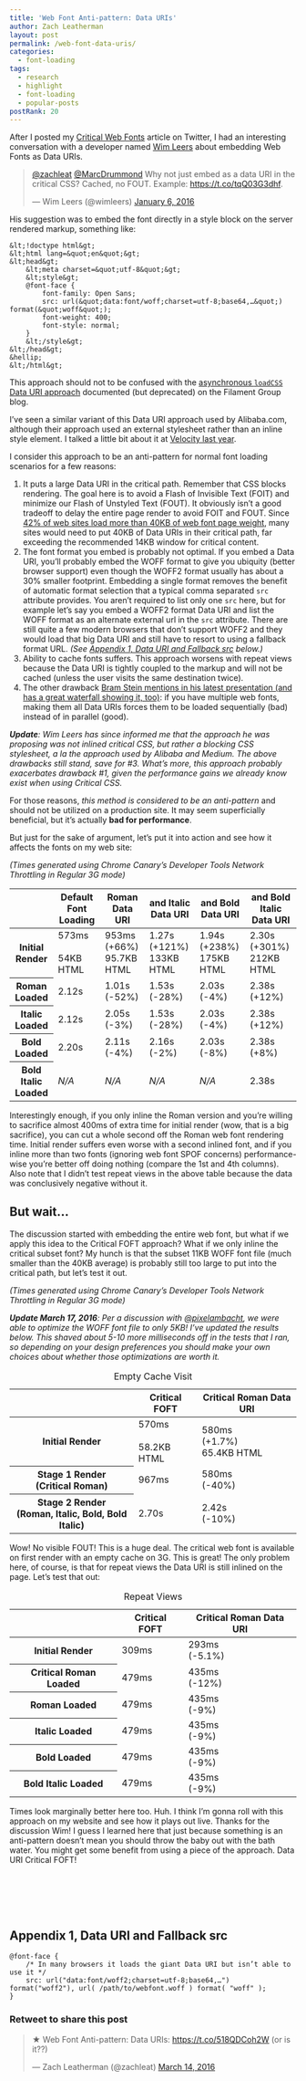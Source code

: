 ```yaml
---
title: 'Web Font Anti-pattern: Data URIs'
author: Zach Leatherman
layout: post
permalink: /web-font-data-uris/
categories:
  - font-loading
tags:
  - research
  - highlight
  - font-loading
  - popular-posts
postRank: 20
---
```


After I posted my [Critical Web Fonts](/web/critical-webfonts/) article on Twitter, I had an interesting conversation with a developer named [Wim Leers](https://twitter.com/wimleers/) about embedding Web Fonts as Data URIs.

<blockquote class="twitter-tweet" data-conversation="none" data-lang="en"><p lang="en" dir="ltr"><a href="https://twitter.com/zachleat">@zachleat</a> <a href="https://twitter.com/MarcDrummond">@MarcDrummond</a> Why not just embed as a data URI in the critical CSS? Cached, no FOUT. Example: <a href="https://t.co/tqQ03G3dhf">https://t.co/tqQ03G3dhf</a>.</p>&mdash; Wim Leers (@wimleers) <a href="https://twitter.com/wimleers/status/684874106962100224">January 6, 2016</a></blockquote>

His suggestion was to embed the font directly in a style block on the server rendered markup, something like:

``` text
&lt;!doctype html&gt;
&lt;html lang=&quot;en&quot;&gt;
&lt;head&gt;
	&lt;meta charset=&quot;utf-8&quot;&gt;
	&lt;style&gt;
	@font-face {
		font-family: Open Sans;
		src: url(&quot;data:font/woff;charset=utf-8;base64,…&quot;) format(&quot;woff&quot;);
		font-weight: 400;
		font-style: normal;
	}
	&lt;/style&gt;
&lt;/head&gt;
&hellip;
&lt;/html&gt;
```

This approach should not to be confused with the [asynchronous `loadCSS` Data URI approach](https://www.filamentgroup.com/lab/font-loading.html) documented (but deprecated) on the Filament Group blog.

I’ve seen a similar variant of this Data URI approach used by Alibaba.com, although their approach used an external stylesheet rather than an inline style element. I talked a little bit about it at [Velocity last year](https://speakerdeck.com/zachleat/the-performance-and-usability-of-font-loading-velocity-santa-clara-2015?slide=159).

I consider this approach to be an anti-pattern for normal font loading scenarios for a few reasons:

1. It puts a large Data URI in the critical path. Remember that CSS blocks rendering. The goal here is to avoid a Flash of Invisible Text (FOIT) and minimize our Flash of Unstyled Text (FOUT). It obviously isn’t a good tradeoff to delay the entire page render to avoid FOIT and FOUT. Since [42% of web sites load more than 40KB of web font page weight](http://httparchive.org/interesting.php#bytesFont), many sites would need to put 40KB of Data URIs in their critical path, far exceeding the recommended 14KB window for critical content.
1. The font format you embed is probably not optimal. If you embed a Data URI, you’ll probably embed the WOFF format to give you ubiquity (better browser support) even though the WOFF2 format usually has about a 30% smaller footprint. Embedding a single format removes the benefit of automatic format selection that a typical comma separated `src` attribute provides. You aren’t required to list only one `src` here, but for example let’s say you embed a WOFF2 format Data URI and list the WOFF format as an alternate external url in the `src` attribute. There are still quite a few modern browsers that don’t support WOFF2 and they would load that big Data URI and still have to resort to using a fallback format URL. *(See [Appendix 1, Data URI and Fallback src](#appendix-1) below.)*
1. Ability to cache fonts suffers. This approach worsens with repeat views because the Data URI is tightly coupled to the markup and will not be cached (unless the user visits the same destination twice).
1. The other drawback [Bram Stein mentions in his latest presentation (and has a great waterfall showing it, too)](https://speakerdeck.com/bramstein/web-fonts-performance?slide=103): if you have multiple web fonts, making them all Data URIs forces them to be loaded sequentially (bad) instead of in parallel (good).

***Update**: Wim Leers has since informed me that the approach he was proposing was not inlined critical CSS, but rather a blocking CSS stylesheet, a la the approach used by Alibaba and Medium. The above drawbacks still stand, save for #3. What’s more, this approach probably exacerbates drawback #1, given the performance gains we already know exist when using Critical CSS.*

For those reasons, *this method is considered to be an anti-pattern* and should not be utilized on a production site. It may seem superficially beneficial, but it’s actually **bad for performance**.

But just for the sake of argument, let’s put it into action and see how it affects the fonts on my web site:

*(Times generated using Chrome Canary’s Developer Tools Network Throttling in Regular 3G mode)*

<table id="results-default">
	<thead>
		<tr>
			<th></th>
			<th>Default Font Loading</th>
			<th>Roman Data URI</th>
			<th>and Italic Data URI</th>
			<th>and Bold Data URI</th>
			<th>and Bold Italic Data URI</th>
		</tr>
	</thead>
	<tbody>
		<tr>
			<th>Initial Render</th>
			<td>573ms <div>&#160;</div> 54KB HTML</td>
			<td>953ms <div class="worse">(+66%)</div> 95.7KB HTML</td>
			<td>1.27s <div class="worse">(+121%)</div> 133KB HTML</td>
			<td>1.94s <div class="worse">(+238%)</div> 175KB HTML</td>
			<td>2.30s <div class="worse">(+301%)</div> 212KB HTML</td>
		</tr>
		<tr>
			<th>Roman Loaded</th>
			<td>2.12s</td>
			<td>1.01s <div class="better">(-52%)</div></td>
			<td>1.53s <div class="better">(-28%)</div></td>
			<td>2.03s <div class="better">(-4%)</div></td>
			<td>2.38s <div class="worse">(+12%)</div></td>
		</tr>
		<tr>
			<th>Italic Loaded</th>
			<td>2.12s</td>
			<td>2.05s <div class="better">(-3%)</div></td>
			<td>1.53s <div class="better">(-28%)</div></td>
			<td>2.03s <div class="better">(-4%)</div></td>
			<td>2.38s <div class="worse">(+12%)</div></td>
		</tr>
		<tr>
			<th>Bold Loaded</th>
			<td>2.20s</td>
			<td>2.11s <div class="better">(-4%)</div></td>
			<td>2.16s <div class="better">(-2%)</div></td>
			<td>2.03s <div class="better">(-8%)</div></td>
			<td>2.38s <div class="worse">(+8%)</div></td>
		</tr>
		<tr>
			<th>Bold Italic Loaded</th>
			<td><em>N/A</em></td>
			<td><em>N/A</em></td>
			<td><em>N/A</em></td>
			<td><em>N/A</em></td>
			<td>2.38s</td>
		</tr>
	</tbody>
</table>

Interestingly enough, if you only inline the Roman version and you’re willing to sacrifice almost 400ms of extra time for initial render (wow, that is a big sacrifice), you can cut a whole second off the Roman web font rendering time. Initial render suffers even worse with a second inlined font, and if you inline more than two fonts (ignoring web font SPOF concerns) performance-wise you’re better off doing nothing (compare the 1st and 4th columns). Also note that I didn’t test repeat views in the above table because the data was conclusively negative without it.

## But wait…

The discussion started with embedding the entire web font, but what if we apply this idea to the Critical FOFT approach? What if we only inline the critical subset font? My hunch is that the subset 11KB WOFF font file (much smaller than the 40KB average) is probably still too large to put into the critical path, but let’s test it out.

*(Times generated using Chrome Canary’s Developer Tools Network Throttling in Regular 3G mode)*

_**Update March 17, 2016**: Per a discussion with [@pixelambacht](https://twitter.com/zachleat/status/710136938196443136), we were able to optimize the WOFF font file to only 5KB! I’ve updated the results below. This shaved about 5-10 more milliseconds off in the tests that I ran, so depending on your design preferences you should make your own choices about whether those optimizations are worth it._

<table id="results-foft">
	<caption>Empty Cache Visit</caption>
	<thead>
		<tr>
			<th></th>
			<th>Critical FOFT</th>
			<th>Critical Roman Data URI</th>
		</tr>
	</thead>
	<tbody>
		<tr>
			<th>Initial Render</th>
			<td>570ms <div>&#160;</div> 58.2KB HTML</td>
			<td>580ms <div class="worse">(+1.7%)</div> 65.4KB HTML</td>
		</tr>
		<tr>
			<th>Stage 1 Render <div>(Critical Roman)</div></th>
			<td>967ms</td>
			<td>580ms <div class="better">(-40%)</div></td>
		</tr>
		<tr>
			<th>Stage 2 Render <div>(Roman, Italic, Bold, Bold Italic)</div></th>
			<td>2.70s</td>
			<td>2.42s <div class="better">(-10%)</div></td>
		</tr>
	</tbody>
</table>

Wow! No visible FOUT! This is a huge deal. The critical web font is available on first render with an empty cache on 3G. This is great! The only problem here, of course, is that for repeat views the Data URI is still inlined on the page. Let’s test that out:

<table>
	<caption>Repeat Views</caption>
	<thead>
		<tr>
			<th></th>
			<th>Critical FOFT</th>
			<th>Critical Roman Data URI</th>
		</tr>
	</thead>
	<tbody>
		<tr>
			<th>Initial Render</th>
			<td>309ms</td>
			<td>293ms <div class="better">(-5.1%)</div></td>
		</tr>
		<tr>
			<th>Critical Roman Loaded</th>
			<td>479ms</td>
			<td>435ms <div class="better">(-12%)</div></td>
		</tr>
		<tr>
			<th>Roman Loaded</th>
			<td>479ms</td>
			<td>435ms <div class="better">(-9%)</div></td>
		</tr>
		<tr>
			<th>Italic Loaded</th>
			<td>479ms</td>
			<td>435ms <div class="better">(-9%)</div></td>
		</tr>
		<tr>
			<th>Bold Loaded</th>
			<td>479ms</td>
			<td>435ms <div class="better">(-9%)</div></td>
		</tr>
		<tr>
			<th>Bold Italic Loaded</th>
			<td>479ms</td>
			<td>435ms <div class="better">(-9%)</div></td>
		</tr>
	</tbody>
</table>

Times look marginally better here too. Huh. I think I’m gonna roll with this approach on my website and see how it plays out live. Thanks for the discussion Wim! I guess I learned here that just because something is an anti-pattern doesn’t mean you should throw the baby out with the bath water. You might get some benefit from using a piece of the approach. Data URI Critical FOFT!

<div id="appendix-1" style="margin-top: 8em"></div>

## Appendix 1, Data URI and Fallback src

``` css/2
@font-face {
	/* In many browsers it loads the giant Data URI but isn’t able to use it */
	src: url("data:font/woff2;charset=utf-8;base64,…") format("woff2"), url( /path/to/webfont.woff ) format( "woff" );
}
```

<div class="retweettoshare">
	<h3 class="retweettoshare_title">Retweet to share this post</h3>
	<div class="retweettoshare_widget">
		<blockquote class="twitter-tweet" data-lang="en"><p lang="en" dir="ltr">★ Web Font Anti-pattern: Data URIs: <a href="https://t.co/518QDCoh2W">https://t.co/518QDCoh2W</a> (or is it??)</p>&mdash; Zach Leatherman (@zachleat) <a href="https://twitter.com/zachleat/status/709374507350249472">March 14, 2016</a></blockquote>
	</div>
</div>
